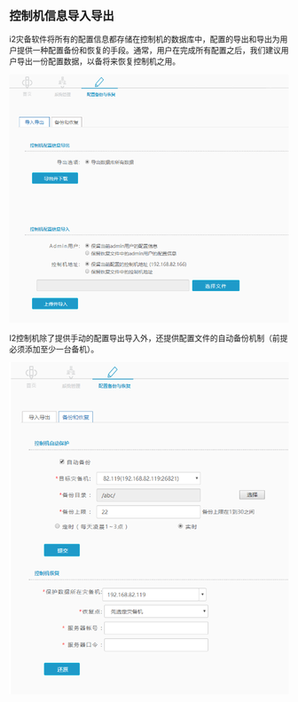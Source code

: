 ## 控制机信息导入导出

i2灾备软件将所有的配置信息都存储在控制机的数据库中，配置的导出和导出为用户提供一种配置备份和恢复的手段。通常，用户在完成所有配置之后，我们建议用户导出一份配置数据，以备将来恢复控制机之用。

![](/assets/V6.121391.png)

I2控制机除了提供手动的配置导出导入外，还提供配置文件的自动备份机制（前提必须添加至少一台备机）。

![](/assets/V6.121443.png)

